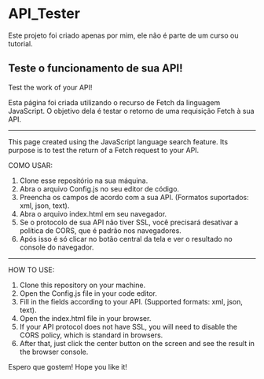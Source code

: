 # API_Tester
Este projeto foi criado apenas por mim, ele não é parte de um curso ou tutorial.

Teste o funcionamento de sua API!
------------------------------------
Test the work of your API!

Esta página foi criada utilizando o recurso de Fetch da linguagem JavaScript. O objetivo dela é testar o retorno de uma requisição Fetch à sua API.

---

This page created using the JavaScript language search feature. Its purpose is to test the return of a Fetch request to your API.


COMO USAR:

1. Clone esse repositório na sua máquina.
2. Abra o arquivo Config.js no seu editor de código.
3. Preencha os campos de acordo com a sua API. (Formatos suportados: xml, json, text).
4. Abra o arquivo index.html em seu navegador.
5. Se o protocolo de sua API não tiver SSL, você precisará desativar a política de CORS, que é padrão nos navegadores.
6. Após isso é só clicar no botão central da tela e ver o resultado no console do navegador.

-----------------------------------------------------------------
HOW TO USE:
1. Clone this repository on your machine.
2. Open the Config.js file in your code editor.
3. Fill in the fields according to your API. (Supported formats: xml, json, text).
4. Open the index.html file in your browser.
5. If your API protocol does not have SSL, you will need to disable the CORS policy, which is standard in browsers.
6. After that, just click the center button on the screen and see the result in the browser console.

Espero que gostem!
Hope you like it!

